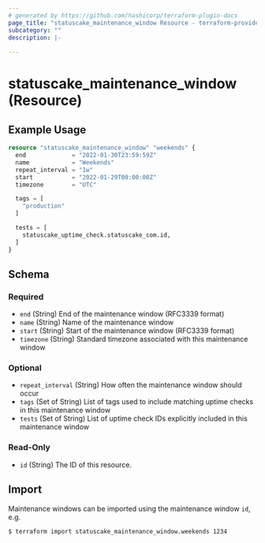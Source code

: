 ```yaml
---
# generated by https://github.com/hashicorp/terraform-plugin-docs
page_title: "statuscake_maintenance_window Resource - terraform-provider-statuscake"
subcategory: ""
description: |-
  
---
```


# statuscake_maintenance_window (Resource)



## Example Usage

```terraform
resource "statuscake_maintenance_window" "weekends" {
  end             = "2022-01-30T23:59:59Z"
  name            = "Weekends"
  repeat_interval = "1w"
  start           = "2022-01-29T00:00:00Z"
  timezone        = "UTC"

  tags = [
    "production"
  ]

  tests = [
    statuscake_uptime_check.statuscake_com.id,
  ]
}
```

<!-- schema generated by tfplugindocs -->
## Schema

### Required

- `end` (String) End of the maintenance window (RFC3339 format)
- `name` (String) Name of the maintenance window
- `start` (String) Start of the maintenance window (RFC3339 format)
- `timezone` (String) Standard timezone associated with this maintenance window

### Optional

- `repeat_interval` (String) How often the maintenance window should occur
- `tags` (Set of String) List of tags used to include matching uptime checks in this maintenance window
- `tests` (Set of String) List of uptime check IDs explicitly included in this maintenance window

### Read-Only

- `id` (String) The ID of this resource.

## Import

Maintenance windows can be imported using the maintenance window `id`, e.g.

```
$ terraform import statuscake_maintenance_window.weekends 1234
```
